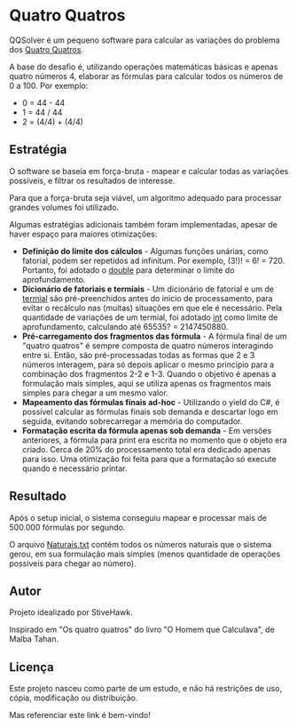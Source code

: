 # Quatro Quatros

QQSolver é um pequeno software para calcular as variações do problema dos [Quatro Quatros](https://pt.wikipedia.org/wiki/Quatro_quatros).

A base do desafio é, utilizando operações matemáticas básicas e apenas quatro números 4, elaborar as fórmulas para calcular todos os números de 0 a 100. Por exemplo:
* 0 = 44 - 44
* 1 = 44 / 44
* 2 = (4/4) + (4/4)

## Estratégia

O software se baseia em força-bruta - mapear e calcular todas as variações possíveis, e filtrar os resultados de interesse.

Para que a força-bruta seja viável, um algoritmo adequado para processar grandes volumes foi utilizado.

Algumas estratégias adicionais também foram implementadas, apesar de haver espaço para maiores otimizações:

* **Definição do limite dos cálculos** - Algumas funções unárias, como fatorial, podem ser repetidos ad infinitum. Por exemplo, (3!)! =  6! = 720. Portanto, foi adotado o [double](https://docs.microsoft.com/pt-br/dotnet/csharp/language-reference/keywords/double) para determinar o limite do aprofundamento.
* **Dicionário de fatoriais e termiais** - Um dicionário de fatorial e um de [termial](https://pt.wikipedia.org/wiki/Termial) são pré-preenchidos antes do inicio de processamento, para evitar o recálculo nas (muitas) situações em que ele é necessário. Pela quantidade de variações de um termial, foi adotado [int](https://docs.microsoft.com/pt-br/dotnet/csharp/language-reference/keywords/int) como limite de aprofundamento, calculando até 65535? = 2147450880.
* **Pré-carregamento dos fragmentos das fórmula** - A fórmula final de um "quatro quatros" é sempre composta de quatro números interagindo entre si. Então, são pré-processadas todas as formas que 2 e 3 números interagem, para só depois aplicar o mesmo principio para a combinação dos fragmentos 2-2 e 1-3. Quando o objetivo é apenas a formulação mais simples, aqui se utiliza apenas os fragmentos mais simples para chegar a um mesmo valor.
* **Mapeamento das fórmulas finais ad-hoc** - Utilizando o yield do C#, é possível calcular as fórmulas finais sob demanda e descartar logo em seguida, evitando sobrecarregar a memória do computador.
* **Formatação escrita da fórmula apenas sob demanda** - Em versões anteriores, a fórmula para print era escrita no momento que o objeto era criado. Cerca de 20% do processamento total era dedicado apenas para isso. Uma otimização foi feita para que a formatação só execute quando é necessário printar.

## Resultado

Após o setup inicial, o sistema conseguiu mapear e processar mais de 500.000 fórmulas por segundo.

O arquivo [Naturais.txt](https://github.com/StiveHawk/quatro-quatros/blob/master/Naturais.txt) contém todos os números naturais que o sistema gerou, em sua formulação mais simples (menos quantidade de operações possíveis para chegar ao número).

## Autor

Projeto idealizado por StiveHawk.

Inspirado em "Os quatro quatros" do livro "O Homem que Calculava", de Malba Tahan.

## Licença

Este projeto nasceu como parte de um estudo, e não há restrições de uso, cópia, modificação ou distribuição.

Mas referenciar este link é bem-vindo!